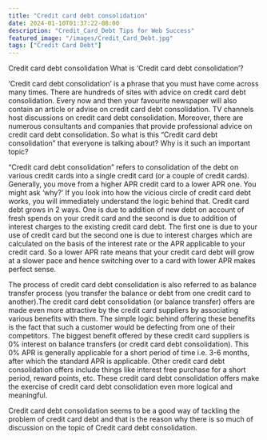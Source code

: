 ```yaml
---
title: "Credit card debt consolidation"
date: 2024-01-10T01:37:22-08:00
description: "Credit_Card_Debt Tips for Web Success"
featured_image: "/images/Credit_Card_Debt.jpg"
tags: ["Credit Card Debt"]
---
```


Credit card debt consolidation
What is ‘Credit card debt consolidation’?

‘Credit card debt consolidation’ is a phrase that you must have come across many times. There are hundreds of sites with advice on credit card debt consolidation. Every now and then your favourite newspaper will also contain an article or advise on credit card debt consolidation. TV channels host discussions on credit card debt consolidation. Moreover, there are numerous consultants and companies that provide professional advice on credit card debt consolidation. So what is this “Credit card debt consolidation” that everyone is talking about? Why is it such an important topic?

“Credit card debt consolidation” refers to consolidation of the debt on various credit cards into a single credit card (or a couple of credit cards). Generally, you move from a higher APR credit card to a lower APR one. You might ask ‘why?’ If you look into how the vicious circle of credit card debt works, you will immediately understand the logic behind that. Credit card debt grows in 2 ways. One is due to addition of new debt on account of fresh spends on your credit card and the second is due to addition of interest charges to the existing credit card debt. The first one is due to your use of credit card but the second one is due to interest charges which are calculated on the basis of the interest rate or the APR applicable to your credit card. So a lower APR rate means that your credit card debt will grow at a slower pace and hence switching over to a card with lower APR makes perfect sense. 

The process of credit card debt consolidation is also referred to as balance transfer process (you transfer the balance or debt from one credit card to another).The credit card debt consolidation (or balance transfer) offers are made even more attractive by the credit card suppliers by associating various benefits with them. The simple logic behind offering these benefits is the fact that such a customer would be defecting from one of their competitors. The biggest benefit offered by these credit card suppliers is 0% interest on balance transfers (or credit card debt consolidation). This 0% APR is generally applicable for a short period of time i.e. 3-6 months, after which the standard APR is applicable. Other credit card debt consolidation offers include things like interest free purchase for a short period, reward points, etc. These credit card debt consolidation offers make the exercise of credit card debt consolidation even more logical and meaningful. 

Credit card debt consolidation seems to be a good way of tackling the problem of credit card debt and that is the reason why there is so much of discussion on the topic of Credit card debt consolidation.
 

